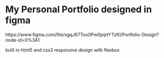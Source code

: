 # My Personal Portfolio designed in figma
<p>https://www.figma.com/file/xgqJ67Too0Pw0piptYTzKl/Portfolio-Design?node-id=0%3A1</p>
built in html5 and css3 responsive design with flexbox
